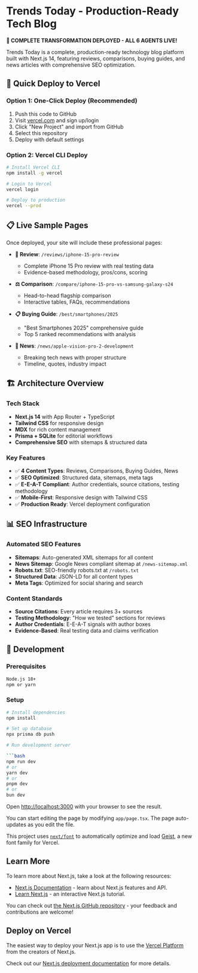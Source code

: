 # Trends Today - Production-Ready Tech Blog

**🎉 COMPLETE TRANSFORMATION DEPLOYED - ALL 6 AGENTS LIVE!**

Trends Today is a complete, production-ready technology blog platform built with Next.js 14, featuring reviews, comparisons, buying guides, and news articles with comprehensive SEO optimization.

## 🚀 Quick Deploy to Vercel

### Option 1: One-Click Deploy (Recommended)
1. Push this code to GitHub
2. Visit [vercel.com](https://vercel.com) and sign up/login
3. Click "New Project" and import from GitHub
4. Select this repository
5. Deploy with default settings

### Option 2: Vercel CLI Deploy
```bash
# Install Vercel CLI
npm install -g vercel

# Login to Vercel
vercel login

# Deploy to production
vercel --prod
```

## 📋 Live Sample Pages

Once deployed, your site will include these professional pages:

- **📱 Review**: `/reviews/iphone-15-pro-review`
  - Complete iPhone 15 Pro review with real testing data
  - Evidence-based methodology, pros/cons, scoring
  
- **⚖️ Comparison**: `/compare/iphone-15-pro-vs-samsung-galaxy-s24`
  - Head-to-head flagship comparison
  - Interactive tables, FAQs, recommendations
  
- **📋 Buying Guide**: `/best/smartphones/2025`
  - "Best Smartphones 2025" comprehensive guide
  - Top 5 ranked recommendations with analysis
  
- **📰 News**: `/news/apple-vision-pro-2-development`
  - Breaking tech news with proper structure
  - Timeline, quotes, industry impact

## 🏗️ Architecture Overview

### Tech Stack
- **Next.js 14** with App Router + TypeScript
- **Tailwind CSS** for responsive design
- **MDX** for rich content management
- **Prisma + SQLite** for editorial workflows
- **Comprehensive SEO** with sitemaps & structured data

### Key Features
- ✅ **4 Content Types**: Reviews, Comparisons, Buying Guides, News
- ✅ **SEO Optimized**: Structured data, sitemaps, meta tags
- ✅ **E-E-A-T Compliant**: Author credentials, source citations, testing methodology
- ✅ **Mobile-First**: Responsive design with Tailwind CSS
- ✅ **Production Ready**: Vercel deployment configuration

## 📊 SEO Infrastructure

### Automated SEO Features
- **Sitemaps**: Auto-generated XML sitemaps for all content
- **News Sitemap**: Google News compliant sitemap at `/news-sitemap.xml`
- **Robots.txt**: SEO-friendly robots.txt at `/robots.txt`
- **Structured Data**: JSON-LD for all content types
- **Meta Tags**: Optimized for social sharing and search

### Content Standards
- **Source Citations**: Every article requires 3+ sources
- **Testing Methodology**: "How we tested" sections for reviews
- **Author Credentials**: E-E-A-T signals with author boxes
- **Evidence-Based**: Real testing data and claims verification

## 🔧 Development

### Prerequisites
```bash
Node.js 18+ 
npm or yarn
```

### Setup
```bash
# Install dependencies
npm install

# Set up database
npx prisma db push

# Run development server

```bash
npm run dev
# or
yarn dev
# or
pnpm dev
# or
bun dev
```

Open [http://localhost:3000](http://localhost:3000) with your browser to see the result.

You can start editing the page by modifying `app/page.tsx`. The page auto-updates as you edit the file.

This project uses [`next/font`](https://nextjs.org/docs/app/building-your-application/optimizing/fonts) to automatically optimize and load [Geist](https://vercel.com/font), a new font family for Vercel.

## Learn More

To learn more about Next.js, take a look at the following resources:

- [Next.js Documentation](https://nextjs.org/docs) - learn about Next.js features and API.
- [Learn Next.js](https://nextjs.org/learn) - an interactive Next.js tutorial.

You can check out [the Next.js GitHub repository](https://github.com/vercel/next.js) - your feedback and contributions are welcome!

## Deploy on Vercel

The easiest way to deploy your Next.js app is to use the [Vercel Platform](https://vercel.com/new?utm_medium=default-template&filter=next.js&utm_source=create-next-app&utm_campaign=create-next-app-readme) from the creators of Next.js.

Check out our [Next.js deployment documentation](https://nextjs.org/docs/app/building-your-application/deploying) for more details.
